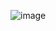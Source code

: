 ![image](https://user-images.githubusercontent.com/82107226/117542388-5a8baa80-b010-11eb-8a6b-cf1bb1f643fb.png)

